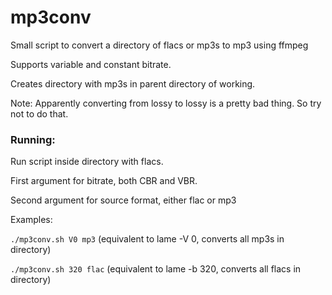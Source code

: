 # mp3conv
Small script to convert a directory of flacs or mp3s to mp3 using ffmpeg

Supports variable and constant bitrate.

Creates directory with mp3s in parent directory of working.

Note: Apparently converting from lossy to lossy is a pretty bad thing. So try not to do that.
### Running:
Run script inside directory with flacs.

First argument for bitrate, both CBR and VBR.

Second argument for source format, either flac or mp3

Examples:

`./mp3conv.sh V0 mp3` (equivalent to lame -V 0, converts all mp3s in directory)

`./mp3conv.sh 320 flac` (equivalent to lame -b 320, converts all flacs in directory)
